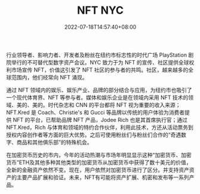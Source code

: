 ﻿---
weight: 
title: "NFT NYC"
description: "行业领导者、影响力者、开发者及粉丝在纽约市标志性的时代广场 PlayStation 剧院举行的不可替代型数字资产会议"
date: 2022-07-18T14:57:40+08:00
lastmod: 2022-07-18T14:57:40+08:00
draft: false
authors: ["Simon"]
featuredImage: "nft-nyc.jpg"
link: "https://www.nft.nyc/"
tags: ["元宇宙社区","NFT NYC"]
categories: ["navigation"]
navigation: ["元宇宙社区"]
lightgallery: true
toc: true
pinned: false
recommend: false
recommend1: false
---
行业领导者、影响力者、开发者及粉丝在纽约市标志性的时代广场 PlayStation 剧院举行的不可替代型数字资产会议。NYC 致力于为 NFT 的宣传、社区提供全球权利市场宣传 NFT，价值这引发了 NFT 社区的参与者的共鸣。社区，越来越多的全球范围内，他们经常向 NFT 涌现。

通过 NFT 领域内的娱乐、娱乐产业、品牌的部分结合与应用，为纽约市也吸引了一个现代体育界、NFT 等参与者。媒体和娱乐企业是在领域内采用 NFT 技术的领域、美的、美的。时代杂志和 CNN 的平台都将 NFT 视为重要的收入来源；NFT.Kred 是 Coach、Christie's 和 Gucci 等品牌以传统的用户体验为消费者提供 NFT 的平台，已帮助品牌 NFT 产品，Jodee Rich 也是其首席执行官；通过 NFT.Kred，Rich 与体育和领域的特约合作伙伴，利用此技术，方还从活动票务到授权内容创作者等方面的巨大优势。之后可使用粉丝们与粉丝们合作的“奇遇数字、商品和其他俱乐部”的特殊机会。

在加密货币历史的市内，今年的活动热潮与市场年明显显示这种“加密货币、加密货币”ETH及其他多种其他类型的加密货币从加密货币中获得了数十美元的价值，全新的金融资产依然不变。现在，用户依然对加密货币进行了区分。并支持资产资产的主要产品扩展和验证。未来，NFT有可能将资产扩展、机密和发布等一系列产品。